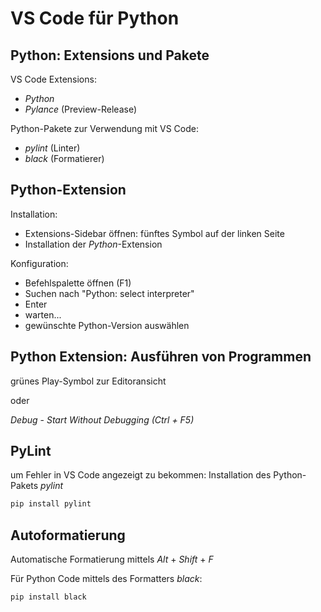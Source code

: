 # VS Code für Python

## Python: Extensions und Pakete

VS Code Extensions:

- _Python_
- _Pylance_ (Preview-Release)

Python-Pakete zur Verwendung mit VS Code:

- _pylint_ (Linter)
- _black_ (Formatierer)

## Python-Extension

Installation:

- Extensions-Sidebar öffnen: fünftes Symbol auf der linken Seite
- Installation der _Python_-Extension

Konfiguration:

- Befehlspalette öffnen (F1)
- Suchen nach "Python: select interpreter"
- Enter
- warten...
- gewünschte Python-Version auswählen

## Python Extension: Ausführen von Programmen

grünes Play-Symbol zur Editoransicht

oder

_Debug_ - _Start Without Debugging (Ctrl + F5)_

## PyLint

um Fehler in VS Code angezeigt zu bekommen: Installation des Python-Pakets _pylint_

```bash
pip install pylint
```

## Autoformatierung

Automatische Formatierung mittels _Alt_ + _Shift_ + _F_

Für Python Code mittels des Formatters _black_:

```bash
pip install black
```
